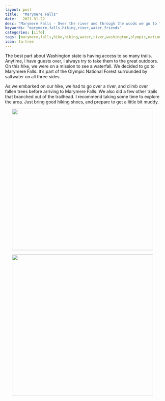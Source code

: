 ```yaml
---
layout: post
title:  "Marymere Falls"
date:   2021-01-22
desc: "Marymere Falls - Over the river and through the woods we go to the Marymere Falls"
keywords: "marymere,falls,hiking,river,water,friends"
categories: [Life]
tags: [marymere,falls,hike,hiking,water,river,washington,olympic,national,forest]
icon: fa-tree
---
```


The best part about Washington state is having access to so many trails. Anytime, I have guests over, I always try to take them to the great outdoors.  On this hike, we were on a mission to see a waterfall.  We decided to go to Marymere Falls. It’s part of the Olympic National Forest surrounded by saltwater on all three sides. 

As we embarked on our hike, we had to go over a river, and climb over fallen trees before arriving to Marymere Falls.  We also did a few other trails that branched out of the trailhead. I recommend taking some time to explore the area. Just bring good hiking shoes, and prepare to get a little bit muddy.  


<p align="center">
  <img width="460" src="https://drive.google.com/uc?export=view&id=1G-4aCYnMzKhH69ZblshYXyCJThH1pcUT">
</p>

<p align="center">
  <img width="460" src="https://drive.google.com/uc?export=view&id=1G8vLM8JPEB8vbsCfZ9dcEYdsRFeq-RTA">
</p>